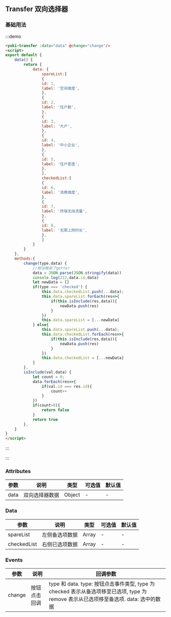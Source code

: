 <script>
export default{
    data() {
        return {
            data: {
                spareList:[
                {
                id: 1,
                label: '空间维度',
                }, 
                {
                id: 2,
                label: '住户数',
                }, 
                {
                id: 3,
                label: '大户',
                },
                {
                id: 4,
                label: '中小企业',
                },
                {
                id: 5,
                label: '住户密度',
                },
                ],
                checkedList:[
                {
                id: 6,
                label: '消费维度',
                }, 
                {
                id: 7,
                label: '终端无线流量',
                }, 
                {
                id: 8,
                label: '无限上网时长',
                },
                ]
            },
            dataTest: {
                spareList:[
                {
                    id: 1,
                    label: '空间维度',
                    children: [
                        {
                        id: 9,
                        label: '空间 2-1',
                        }, 
                        {
                        id: 10,
                        label: '空间 2-2',
                        }, 
                        {
                        id: 11,
                        label: '空间 2-3',
                        }, 
                    ]
                    }, 
                    {
                    id: 2,
                    label: '住户数',
                    children: [
                        {
                        id: 12,
                        label: '住户 2-1',
                        }
                    ]
                    }, 
                    {
                    id: 3,
                    label: '大户',
                    },
                    {
                    id: 4,
                    label: '中小企业',
                    },
                    {
                    id: 5,
                    label: '住户密度',
                }
                ],
                checkedList:[
                ]
            }
        }
    },
    methods:{
        change(type,data) {
            //相当触发了getter
            data = JSON.parse(JSON.stringify(data))
            console.log(222,data.id,data)
            let newData = []
            if(type === 'checked') {
                this.data.checkedList.push(...data);
                this.data.spareList.forEach(res=>{
                    if(this.isInclude(res,data)){
                        newData.push(res)
                    }
                })
                this.data.spareList = [...newData]
            } else{
                this.data.spareList.push(...data);
                this.data.checkedList.forEach(res=>{
                    if(this.isInclude(res,data)){
                        newData.push(res)
                    }
                })
                this.data.checkedList = [...newData]
            }
        },
        isInclude(val,data) {
            let count = 0;
            data.forEach(res=>{
                if(val.id === res.id){
                    count++
                }
            })
            if(count>0){
                return false
            }
            return true
        },
        newObjFunc(dataObj,dataArg){
            let curObj = null;
            if(dataObj.id === dataArg.id){
                curObj = {
                    id: dataObj.id,
                    label: dataObj.label
                }
            } else if(dataObj.children) {
                dataObj.children.forEach(el=>{
                    if(dataArg.id === el.id){
                        curObj = {
                            id: dataObj.id,
                            label: dataObj.label,
                            children:[{
                                id: dataArg.id,
                                label: dataArg.label,
                            }]
                        }
                    }
                })
            }
            return curObj
        },
        remove(targetArr,compareObj){
            targetArr.forEach((el,index)=>{
                if(el.id == compareObj.id && !compareObj.children){
                    targetArr.splice(index,1)
                } else if(el.id == compareObj.id && compareObj.children && el.children) {
                    el.children.forEach((e,i)=>{
                        compareObj.children.forEach((a,b)=>{
                            if(e.id === a.id){
                                el.children.splice(i,1)
                            }
                        })
                    })
                    if(el.children.length === 0){
                        //如果子集为空,也要删掉父级
                        targetArr.splice(index,1)
                    }
                }
            })
        },
        add(targetArr,compareObj){
            //往目标数据新增数据
            let checkLevel1 = false;
            let checkIndex = 0;
            targetArr.forEach((e,i)=>{
                if(e.id === compareObj.id){
                    let checkLevel1 = true;
                    let checkIndex = i;
                }
            })
            if(checkLevel1){
                if(compareObj.children){
                    let cLevel1 = false;
                    let cIndex = 0;
                    targetArr[checkIndex].children.forEach((e,i)=>{
                        if(e.id === compareObj.children[0].id){
                            cLevel1 = true;
                            cIndex = i
                        }
                    })
                    if(!cLevel1){
                        targetArr[checkIndex].children.push(compareObj.children[0])
                    }
                }
            }else{
                targetArr.push(compareObj)
            }
        },
        change1(type,data){
            console.log('2222checkData',data)
            let handleData = (curData,targetData,checkData) => {
                checkData.forEach(element=>{
                    curData.forEach(el=>{
                        let compareObj = this.newObjFunc(el,element)
                        if(compareObj){
                            console.log('1111',compareObj)
                            //删除原有数组中的compareObj,将选中的数据添加到目标数组
                            this.remove(curData,compareObj);
                            this.add(targetData,compareObj);
                        }
                    })
                })
            }
            //在左边增加,右边不变
            if(type === "checked"){
                handleData(this.dataTest.spareList,this.dataTest.checkedList,data)
            } else {
                handleData(this.dataTest.checkedList,this.dataTest.spareList,data)
            }
        }
    }
}
</script>

<style>
.demo-block{
    max-height:400px;
}
.demo-block.demo-transfer .source {
    width:78%;
}
</style>

## Transfer 双向选择器

### 基础用法

:::demo

```html
<yuki-transfer :data="data" @change="change"/>
<script>
export default {
    data() {
        return {
            data: {
                spareList:[
                {
                id: 1,
                label: '空间维度',
                }, 
                {
                id: 2,
                label: '住户数',
                }, 
                {
                id: 3,
                label: '大户',
                },
                {
                id: 4,
                label: '中小企业',
                },
                {
                id: 5,
                label: '住户密度',
                },
                ],
                checkedList:[
                {
                id: 6,
                label: '消费维度',
                }, 
                {
                id: 7,
                label: '终端无线流量',
                }, 
                {
                id: 8,
                label: '无限上网时长',
                },
                ]
            }
        }
    },
    methods:{
        change(type,data) {
            //相当触发了getter
            data = JSON.parse(JSON.stringify(data))
            console.log(222,data.id,data)
            let newData = []
            if(type === 'checked') {
                this.data.checkedList.push(...data);
                this.data.spareList.forEach(res=>{
                    if(this.isInclude(res,data)){
                        newData.push(res)
                    }
                })
                this.data.spareList = [...newData]
            } else{
                this.data.spareList.push(...data);
                this.data.checkedList.forEach(res=>{
                    if(this.isInclude(res,data)){
                        newData.push(res)
                    }
                })
                this.data.checkedList = [...newData]
            }
        },
        isInclude(val,data) {
            let count = 0;
            data.forEach(res=>{
                if(val.id === res.id){
                    count++
                }
            })
            if(count>0){
                return false
            }
            return true
        },
    }
}
</script>
```

:::

<!-- ### 二级

:::demo

```html
<yuki-transfer :data="dataTest" @change="change1">
</yuki-transfer>

<script>
export default {
    data() {
        return {
            dataTest: {
                spareList:[
                {
                    id: 1,
                    label: '空间维度',
                    children: [
                        {
                        id: 9,
                        label: '空间 2-1',
                        }, 
                        {
                        id: 10,
                        label: '空间 2-2',
                        }, 
                        {
                        id: 11,
                        label: '空间 2-3',
                        }, 
                    ]
                    }, 
                    {
                    id: 2,
                    label: '住户数',
                    children: [
                        {
                        id: 12,
                        label: '住户 2-1',
                        }
                    ]
                    }, 
                    {
                    id: 3,
                    label: '大户',
                    },
                    {
                    id: 4,
                    label: '中小企业',
                    },
                    {
                    id: 5,
                    label: '住户密度',
                }
                ],
                checkedList:[
                ]
            }
        }
    },
    methods: {
        newObjFunc(dataObj,dataArg){
            let curObj = null;
            if(dataObj.id === dataArg.id){
                curObj = {
                    id: dataObj.id,
                    label: dataObj.label
                }
            } else if(dataObj.children) {
                dataObj.children.forEach(el=>{
                    if(dataArg.id === el.id){
                        curObj = {
                            id: dataObj.id,
                            label: dataObj.label,
                            children:[{
                                id: dataArg.id,
                                label: dataArg.label,
                            }]
                        }
                    }
                })
            }
            return curObj
        },
        remove(targetArr,compareObj){
            targetArr.forEach((el,index)=>{
                if(el.id == compareObj.id && !compareObj.children){
                    targetArr.splice(index,1)
                } else if(el.id == compareObj.id && compareObj.children && el.children) {
                    el.children.forEach((e,i)=>{
                        compareObj.children.forEach((a,b)=>{
                            if(e.id === a.id){
                                el.children.splice(i,1)
                            }
                        })
                    })
                    if(el.children.length === 0){
                        //如果子集为空,也要删掉父级
                        targetArr.splice(index,1)
                    }
                }
            })
        },
        add(targetArr,compareObj){
            //往目标数据新增数据
            let checkLevel1 = false;
            let checkIndex = 0;
            targetArr.forEach((e,i)=>{
                if(e.id === compareObj.id){
                    let checkLevel1 = true;
                    let checkIndex = i;
                }
            })
            if(checkLevel1){
                if(compareObj.children){
                    let cLevel1 = false;
                    let cIndex = 0;
                    targetArr[checkIndex].children.forEach((e,i)=>{
                        if(e.id === compareObj.children[0].id){
                            cLevel1 = true;
                            cIndex = i
                        }
                    })
                    if(!cLevel1){
                        targetArr[checkIndex].children.push(compareObj.children[0])
                    }
                }
            }else{
                targetArr.push(compareObj)
            }
        },
        change1(type,data){
            console.log('2222checkData',data)
            let handleData = (curData,targetData,checkData) => {
                checkData.forEach(element=>{
                    curData.forEach(el=>{
                        let compareObj = this.newObjFunc(el,element)
                        if(compareObj){
                            console.log('1111',compareObj)
                            //删除原有数组中的compareObj,将选中的数据添加到目标数组
                            this.remove(curData,compareObj);
                            this.add(targetData,compareObj);
                        }
                    })
                })
            }
            //在左边增加,右边不变
            if(type === "checked"){
                handleData(this.dataTest.spareList,this.dataTest.checkedList,data)
            } else {
                handleData(this.dataTest.checkedList,this.dataTest.spareList,data)
            }
        }
    }
}
</script>

``` -->
:::

### Attributes
|参数   |说明   |类型   |可选值     |默认值 |
|-------|-------|-------|----------|-------|
|data   |双向选择器数据   |Object   |-   |- |

### Data
|参数   |说明   |类型   |可选值     |默认值 |
|-------|-------|-------|----------|-------|
|spareList   |左侧备选项数据   |Array|-   |- |
|checkedList   |右侧已选项数据   |Array|-   |- |

### Events
|参数   |说明   |回调参数
|-------|-------|-------|
|change|按钮点击回调|type 和 data. type: 按钮点击事件类型, type 为 checked 表示从备选项移至已选项, type 为 remove 表示从已选项移至备选项. data: 选中的数据|